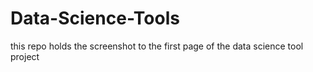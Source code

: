 # Data-Science-Tools
this repo holds the screenshot to the first page of the data science tool project
